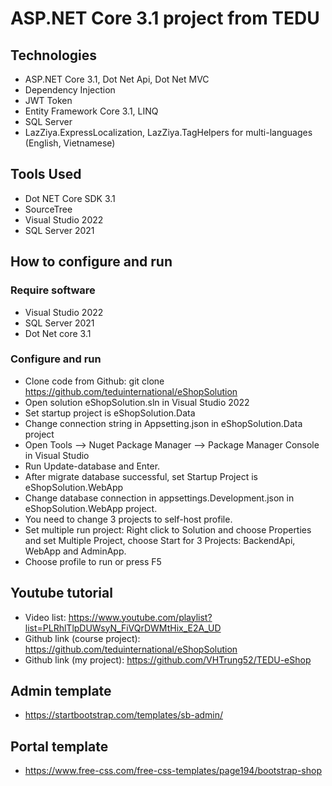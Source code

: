 # ASP.NET Core 3.1 project from TEDU

## Technologies
- ASP.NET Core 3.1, Dot Net Api, Dot Net MVC
- Dependency Injection
- JWT Token
- Entity Framework Core 3.1, LINQ
- SQL Server
- LazZiya.ExpressLocalization, LazZiya.TagHelpers for multi-languages (English, Vietnamese)

## Tools Used
- Dot NET Core SDK 3.1
- SourceTree
- Visual Studio 2022
- SQL Server 2021

## How to configure and run
### Require software
- Visual Studio 2022
- SQL Server 2021
- Dot Net core 3.1
### Configure and run
- Clone code from Github: git clone https://github.com/teduinternational/eShopSolution
- Open solution eShopSolution.sln in Visual Studio 2022
- Set startup project is eShopSolution.Data
- Change connection string in Appsetting.json in eShopSolution.Data project
- Open Tools --> Nuget Package Manager -->  Package Manager Console in Visual Studio
- Run Update-database and Enter.
- After migrate database successful, set Startup Project is eShopSolution.WebApp
- Change database connection in appsettings.Development.json in eShopSolution.WebApp project.
- You need to change 3 projects to self-host profile.
- Set multiple run project: Right click to Solution and choose Properties and set Multiple Project, choose Start for 3 Projects: BackendApi, WebApp and AdminApp.
- Choose profile to run or press F5

## Youtube tutorial
- Video list: https://www.youtube.com/playlist?list=PLRhlTlpDUWsyN_FiVQrDWMtHix_E2A_UD
- Github link (course project): https://github.com/teduinternational/eShopSolution
- Github link (my project): https://github.com/VHTrung52/TEDU-eShop

## Admin template
- https://startbootstrap.com/templates/sb-admin/
## Portal template
- https://www.free-css.com/free-css-templates/page194/bootstrap-shop
